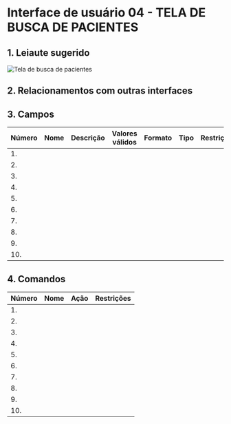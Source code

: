 # Interface de usuário 04 - TELA DE BUSCA DE PACIENTES

## 1. Leiaute sugerido

![Tela de busca de pacientes](https://user-images.githubusercontent.com/69217117/111385632-de1cc100-8689-11eb-8745-90593396c732.jpg)

## 2. Relacionamentos com outras interfaces

## 3. Campos

| **Número** | **Nome** | **Descrição** | **Valores válidos** | **Formato** | **Tipo** | **Restrições** |
| --- | --- | --- | --- | --- | --- | --- |
|1. | | | | | | |
|2. | | | | | | |
|3. | | | | | | |
|4. | | | | | | |
|5. | | | | | | |
|6. | | | | | | |
|7. | | | | | | |
|8. | | | | | | |
|9. | | | | | | |
|10. | | | | | | |

## 4. Comandos

| **Número** | **Nome** | **Ação** | **Restrições** |
| --- | --- | --- | --- |
|1. | | | |
|2. | | | |
|3. | | | |
|4. | | | |
|5. | | | |
|6. | | | |
|7. | | | |
|8. | | | |
|9. | | | |
|10. | | | |

